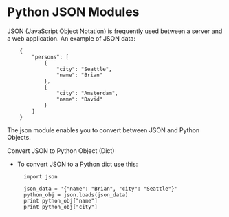 # Python JSON Modules

JSON (JavaScript Object Notation) is frequently used between a server and a web application. An example of JSON data:

        {
            "persons": [
                {
                    "city": "Seattle", 
                    "name": "Brian"
                }, 
                {
                    "city": "Amsterdam", 
                    "name": "David"
                }
            ]
        }
        
The json module enables you to convert between JSON and Python Objects.

Convert JSON to Python Object (Dict)
- To convert JSON to a Python dict use this:

        import json

        json_data = '{"name": "Brian", "city": "Seattle"}'
        python_obj = json.loads(json_data)
        print python_obj["name"]
        print python_obj["city"]
